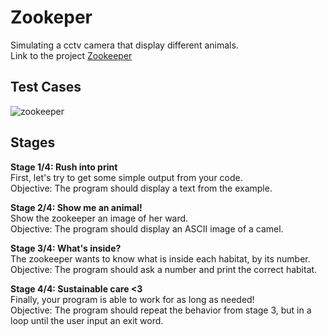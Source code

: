 # Zookeper
Simulating a cctv camera that display different animals.\
Link to the project [Zookeeper](https://hyperskill.org/projects/98)

## Test Cases
![zookeeper](https://user-images.githubusercontent.com/63540951/103210470-4fc15a80-4938-11eb-9286-f12166e97310.gif)

## Stages
**Stage 1/4: Rush into print**\
First, let's try to get some simple output from your code.\
Objective: The program should display a text from the example.

**Stage 2/4: Show me an animal!**\
Show the zookeeper an image of her ward.\
Objective: The program should display an ASCII image of a camel.

**Stage 3/4: What's inside?**\
The zookeeper wants to know what is inside each habitat, by its number.\
Objective: The program should ask a number and print the correct habitat.

**Stage 4/4: Sustainable care <3**\
Finally, your program is able to work for as long as needed!\
Objective: The program should repeat the behavior from stage 3, but in a loop until the user input an exit word.
